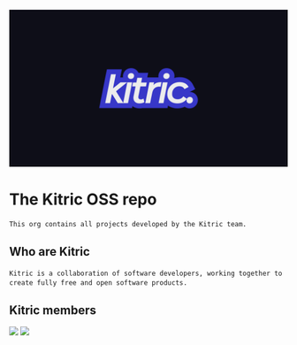 ![Header](https://github.com/kitric/.github/blob/main/profile/kitric_header.png?raw=true)

# The Kitric OSS repo
`This org contains all projects developed by the Kitric team.`

## Who are Kitric
`Kitric is a collaboration of software developers, working together to create fully free and open software products.`

## Kitric members
<div>
<img src="https://github.com/crxssed7.png" width=100 height=auto />
<img src="https://github.com/nordic16.png" width=100 height=auto />
</div>

